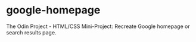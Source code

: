 # google-homepage
The Odin Project - HTML/CSS Mini-Project: Recreate Google homepage or search results page.
